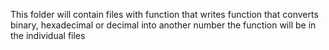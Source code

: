 This folder will contain files with function that writes function
that converts binary, hexadecimal or decimal into another
number
the function will be in the individual files 

